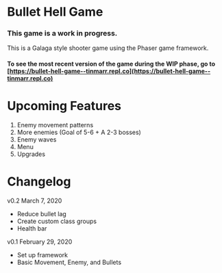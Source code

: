 # Bullet Hell Game
### This game is a work in progress.
This is a Galaga style shooter game using the Phaser game framework.
#### To see the most recent version of the game during the WIP phase, go to [https://bullet-hell-game--tinmarr.repl.co](https://bullet-hell-game--tinmarr.repl.co)

# Upcoming Features
1. Enemy movement patterns
2. More enemies (Goal of 5-6 + A 2-3 bosses)
3. Enemy waves
4. Menu
5. Upgrades

# Changelog
v0.2 March 7, 2020
* Reduce bullet lag
* Create custom class groups
* Health bar

v0.1 February 29, 2020
* Set up framework
* Basic Movement, Enemy, and Bullets
